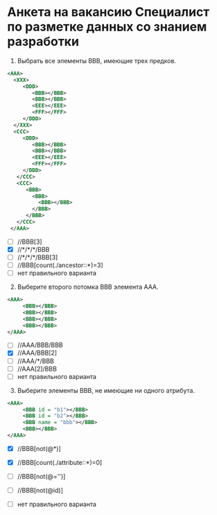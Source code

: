 # Анкета на вакансию Специалист по разметке данных со знанием разработки

1. Выбрать все элементы ВВВ, имеющие трех предков.
```xml
<AAA> 
  <XXX> 
     <DDD> 
        <BBB></BBB> 
        <BBB></BBB> 
        <EEE></EEE> 
        <FFF></FFF> 
     </DDD> 
  </XXX> 
  <CCC> 
     <DDD> 
        <BBB></BBB> 
        <BBB></BBB> 
        <EEE></EEE> 
        <FFF></FFF> 
     </DDD> 
   </CCC> 
   <CCC> 
      <BBB> 
        <BBB> 
          <BBB></BBB> 
        </BBB> 
      </BBB> 
   </CCC> 
 </AAA>
```
- [ ] //BBB[3]
- [x] //\*/\*/*/BBB
- [ ] //\*/\*/*/BBB[3]
- [ ] //BBB[count(./ancestor::*)=3]
- [ ] нет правильного варианта

2. Выберите второго потомка ВВВ элемента ААА.
```xml
<AAA> 
     <BBB></BBB> 
     <BBB></BBB> 
     <BBB></BBB> 
     <BBB></BBB> 
</AAA>
```
- [ ] //AAA/BBB/BBB
- [x] //AAA/BBB[2]
- [ ] //AAA/*/BBB
- [ ] //AAA[2]/BBB
- [ ] нет правильного варианта

3. Выберите элементы BBB, не имеющие ни одного атрибута.
```xml
<AAA> 
     <BBB id = "b1"></BBB> 
     <BBB id = "b2"></BBB> 
     <BBB name = "bbb"></BBB> 
     <BBB></BBB> 
</AAA>
```
- [x] //BBB[not(@*)]
- [x] //BBB[count(./attribute::*)=0]
- [ ] //BBB[not(@='')]
- [ ] //BBB[not(@id)]
- [ ] нет правильного варианта




























































